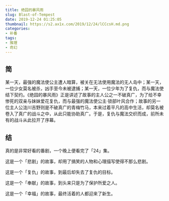 ```yaml
---
title: 绝园的暴风雨
slug: Blast-of-Tempest
date: 2019-12-24 01:25:05
thumbnail: https://s2.ax1x.com/2019/12/24/lCCcsH.md.png
categories:
- 补番
tags:
- 推理
- 奇幻
---
```


## 简

某一天，最强的魔法使公主遭人暗算，被关在无法使用魔法的无人岛中；某一天，一位少女莫名被杀，凶手至今未被逮捕；某一天，一位少年为了复仇，而与魔法使结下契约。《绝园的暴风雨》正是讲述了故事的主人公之一不破真广，为了给不幸惨死的双亲与妹妹爱花复仇，而与最强的魔法使公主·锁部叶风合作；故事的另一位主人公泷川吉野则是不破真广的青梅竹马，本来过着平凡的高中生活，却莫名被卷入了真广的战斗之中，从此只能协助真广。于是，复仇与魔法交织而成，前所未有的战斗从此拉开了序幕。

## 结

真的是非常好看的番剧，一个晚上便看完了「24」集。

这是一个「悲剧」的故事，却用了搞笑的人物和心理描写使得不那么悲剧。

这是一个「复仇」的故事，到最后却失去了复仇的目标。

这是一个「奉献」的故事，到头来只是为了保护所爱之人。

这是一个「幸福」的故事，最终活着的人都迎来了新生。
